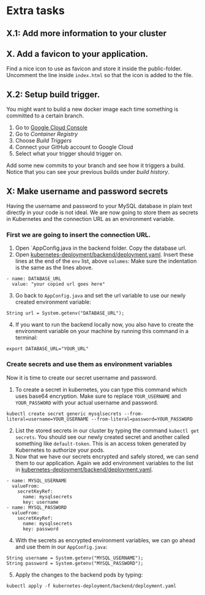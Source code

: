 # Extra tasks

## X.1: Add more information to your cluster 

## X. Add a favicon to your application. 
Find a nice icon to use as favicon and store it inside the public-folder.
Uncomment the line inside `index.html` so that the icon is added to the file.   

## X.2: Setup build trigger. 

You might want to build a new docker image each time something is committed to a certain branch. 

1. Go to [Google Cloud Console](http://console.google.com)
2. Go to *Container Registry*
3. Choose *Build Triggers*
4. Connect your GitHub account to Google Cloud
5. Select what your trigger should trigger on. 

Add some new commits to your branch and see how it triggers a build.
Notice that you can see your previous builds under *build history*.
 
 
## X: Make username and password secrets
Having the username and password to your MySQL database in plain text directly in your code is not ideal.
We are now going to store them as secrets in Kubernetes and the connection URL as an environment variable.

### First we are going to insert the connection URL.
1. Open `AppConfig.java in the backend folder. Copy the database url.
2. Open [kubernetes-deployment/backend/deployment.yaml](../kubernetes-deployment/backend/deployment.yaml).
Insert these lines at the end of the `env` list, above `volumes`:
Make sure the indentation is the same as the lines above.
```
- name: DATABASE_URL
  value: "your copied url goes here"
```
3. Go back to `AppConfig.java` and set the url variable to use our newly created environment variable:
```
String url = System.getenv("DATABASE_URL");
```
4. If you want to run the backend locally now, you also have to create the environment variable on your machine by running this command in a terminal:
```
export DATABASE_URL="YOUR_URL"
```

### Create secrets and use them as environment variables
Now it is time to create our secret username and password.
1. To create a secret in kubernetes, you can type this command which uses base64 encryption.
Make sure to replace `YOUR_USERNAME` and `YOUR_PASSWORD` with your actual username and password.
```
kubectl create secret generic mysqlsecrets --from-literal=username=YOUR_USERNAME --from-literal=password=YOUR_PASSWORD
```
2. List the stored secrets in our cluster by typing the command `kubectl get secrets`.
You should see our newly created secret and another called something like `default-token`.
This is an access token generated by Kubernetes to authorize your pods.
3. Now that we have our secrets encrypted and safely stored, we can send them to our application.
Again we add environment variables to the list in [kubernetes-deployment/backend/deployment.yaml](../kubernetes-deployment/backend/deployment.yaml).
```
- name: MYSQL_USERNAME
  valueFrom:
    secretKeyRef:
      name: mysqlsecrets
      key: username
- name: MYSQL_PASSWORD
  valueFrom:
    secretKeyRef:
      name: mysqlsecrets
      key: password

```
4. With the secrets as encrypted environment variables, we can go ahead and use them in our `AppConfig.java`:
```
String username = System.getenv("MYSQL_USERNAME");
String password = System.getenv("MYSQL_PASSWORD");
```
5. Apply the changes to the backend pods by typing:
```
kubectl apply -f kubernetes-deployment/backend/deployment.yaml
```